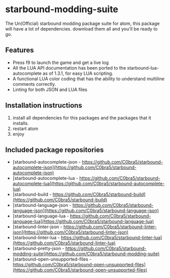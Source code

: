 # starbound-modding-suite  
The Un(Official) starbound modding package suite for atom, this package will have a lot of dependencies. download them all and you'll be ready to go.

## Features
* Press f9 to launch the game and get a live log
* All the LUA API documentation has been ported to the starbound-lua-autocomplete as of 1.3.1, for easy LUA scripting.
* A functional LUA color coding that has the ability to understand multiline comments correctly.
* Linting for both JSON and LUA files


## Installation instructions
1. install all dependencies for this packages and the packages that it installs.
2. restart atom
3. enjoy

## Included package repositories
* [starbound-autocomplete-json - https://github.com/C0bra5/starbound-autocomplete-json](https://github.com/C0bra5/starbound-autocomplete-json)
* [starbound-autocomplete-lua - https://github.com/C0bra5/starbound-autocomplete-lua](https://github.com/C0bra5/starbound-autocomplete-lua)
* [starbound-build - https://github.com/C0bra5/starbound-build](https://github.com/C0bra5/starbound-build)
* [starbound-language-json - https://github.com/C0bra5/starbound-language-json](https://github.com/C0bra5/starbound-language-json)
* [starbound-language-lua - https://github.com/C0bra5/starbound-language-lua](https://github.com/C0bra5/starbound-language-lua)
* [starbound-linter-json - https://github.com/C0bra5/starbound-linter-json](https://github.com/C0bra5/starbound-linter-json)
* [starbound-linter-lua - https://github.com/C0bra5/starbound-linter-lua](https://github.com/C0bra5/starbound-linter-lua)
* [starbound-pretty-json - https://github.com/C0bra5/starbound-modding-suite](https://github.com/C0bra5/starbound-modding-suite)
* [starbound-open-unsupported-files - https://github.com/C0bra5/starbound-open-unsupported-files](https://github.com/C0bra5/starbound-open-unsupported-files)
